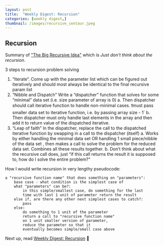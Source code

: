 ```yaml
---
layout: post
title:  "Weekly Digest: Recursion"
categories: [weekly digest,]
thumbnail: /images/recursive_centaur.jpeg
---
```


## Recursion

Summary of ["The Big Recursive Idea"](https://www.youtube.com/watch?v=oKndim5-G94) which is _Just don’t think about the recursion_.

3 steps to recursion problem solving

1. “Iterate“. Come up with the parameter list which can be figured out iteratively and should most always be identical to the final recursive param list
2. “Nibble and Dispatch” Write a “dispatcher” function that solves for some “minimal” data set (i.e. size parameter of array is 0)
	a. Then dispatcher should call iterative function to handle non-minimal cases. ❗️must pass smaller data set to iterative function, i.e. by passing array size - 1`
	b. Then dispatcher must only handle last elements in the array and then add it to return value of the dispatched iterative.
3. “Leap of faith” In the dispatcher, replace the call to the dispatched iterative function by swapping in a call to the dispatcher (itself)
	a. Works by either handling the minimal data set OR handling 1 small piece/nibble of the data set , then makes a call to solve the problem for the reduced data set. Combines all these results together.
	b. Don’t think about what the recursive call does, just “if this call returns the result it is supposed to, how do I solve the entire problem?"

How I would write recursion in very lengthy pseudocode:

```
a "recursive function name" that does something on "parameters":
	base case - what condition is the simplest case of 
	what "parameters" can be?:
		in this simple/smallest case, do something for the last
		time with last 1 unit of parameter return the result
	else if, are there any other next simplest cases to catch?:
		pass
	else:
		do something to 1 unit of the parameter
		return a call to "recursive function name"
		on 1 unit smaller version of parameter,
		reduce the parameter so that it
		eventually becomes simple/small case above
```

Next up, read [Weekly Digest: Recursion](/weekly%20digest/2019/07/27/Weekly-digest-recusion.html) 🐎